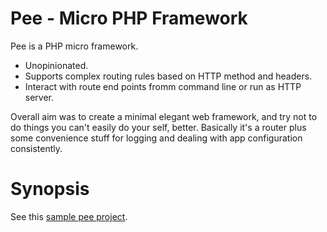 # Pee - Micro PHP Framework
Pee is a PHP micro framework.

  - Unopinionated.
  - Supports complex routing rules based on HTTP method and headers.
  - Interact with route end points fromm command line or run as HTTP server.

Overall aim was to create a minimal elegant web framework, and try not to do things you can't easily do your self, better. Basically it's a router plus some convenience stuff for logging and dealing with app configuration consistently.

# Synopsis
See this [sample pee project](../../../../../sgpinkus/sample-pee/blob/master/README.md).
